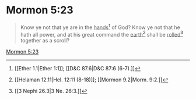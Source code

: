 # Mormon 5:23

> Know ye not that ye are in the <u>hands</u>[^a] of God? Know ye not that he hath all power, and at his great command the <u>earth</u>[^b] shall be <u>rolled</u>[^c] together as a scroll?

[Mormon 5:23](https://www.churchofjesuschrist.org/study/scriptures/bofm/morm/5?lang=eng&id=p23#p23)


[^a]: [[Ether 1.1|Ether 1:1]]; [[D&C 87.6|D&C 87:6 (6-7).]]
[^b]: [[Helaman 12.11|Hel. 12:11 (8-18)]]; [[Mormon 9.2|Morm. 9:2.]]
[^c]: [[3 Nephi 26.3|3 Ne. 26:3.]]
